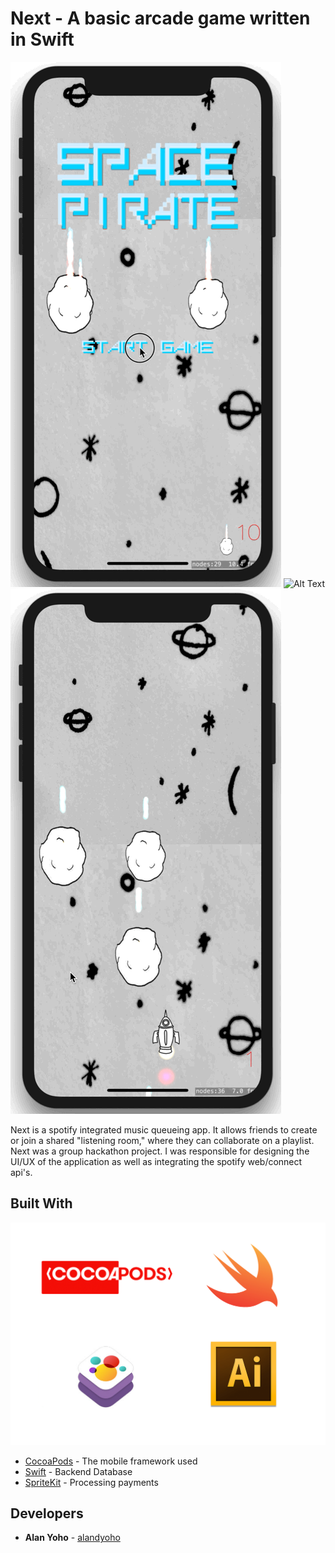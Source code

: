 
# Next - A basic arcade game written in Swift
![Alt Text](https://github.com/alandyoho/space-pirate/blob/master/assets/startScreen.GIF)
![Alt Text](https://github.com/alandyoho/space-pirate/blob/master/assets/gamePlay.GIF)
![Alt Text](https://github.com/alandyoho/space-pirate/blob/master/assets/gameOver.GIF)

Next is a spotify integrated music queueing app. It allows friends to create or join a shared "listening room," where they can collaborate on a playlist. Next was a group hackathon project. I was responsible for designing the UI/UX of the application as well as integrating the spotify web/connect api's.

## Built With
![Alt Text](https://github.com/alandyoho/space-pirate/blob/master/assets/spacePirateStack.png)

* [CocoaPods](https://cocoapods.org) - The mobile framework used
* [Swift](https://developer.apple.com/swift/) - Backend Database
* [SpriteKit](https://developer.apple.com/documentation/spritekit) - Processing payments

## Developers
* **Alan Yoho** - [alandyoho](https://github.com/alandyoho)
